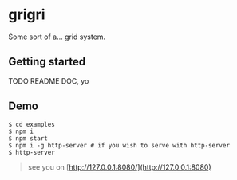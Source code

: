 # grigri

Some sort of a... grid system.

## Getting started

TODO README DOC, yo

## Demo

```
$ cd examples
$ npm i
$ npm start
$ npm i -g http-server # if you wish to serve with http-server
$ http-server
```

> see you on [http://127.0.0.1:8080/](http://127.0.0.1:8080)

